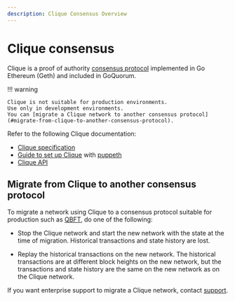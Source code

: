```yaml
---
description: Clique Consensus Overview
---
```


# Clique consensus

Clique is a proof of authority [consensus protocol](../../../concepts/consensus/index.md) implemented in Go Ethereum
(Geth) and included in GoQuorum.

!!! warning

    Clique is not suitable for production environments.
    Use only in development environments.
    You can [migrate a Clique network to another consensus protocol](#migrate-from-clique-to-another-consensus-protocol).

Refer to the following Clique documentation:

* [Clique specification](https://github.com/ethereum/EIPs/issues/225)
* [Guide to set up Clique](https://hackernoon.com/hands-on-creating-your-own-local-private-geth-node-beginner-friendly-3d45902cc612) with [puppeth](https://blog.ethereum.org/2017/04/14/geth-1-6-puppeth-master/)
* [Clique API](https://geth.ethereum.org/docs/rpc/ns-clique)

## Migrate from Clique to another consensus protocol

To migrate a network using Clique to a consensus protocol suitable for production such as [QBFT](qbft.md), do one of
the following:

* Stop the Clique network and start the new network with the state at the time of migration.
  Historical transactions and state history are lost.

* Replay the historical transactions on the new network.
  The historical transactions are at different block heights on the new network, but the transactions and state history
  are the same on the new network as on the Clique network.

If you want enterprise support to migrate a Clique network, contact [support](https://consensys.net/quorum/contact-us/).
